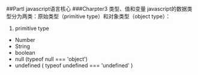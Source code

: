 ##PartI javascript语言核心
###Charpter3 类型、值和变量
javascript的数据类型分为两类：原始类型（primitive type）和对象类型（object type）：　

1.  primitive type
  * Number
  * String
  * boolean
  * null      (typeof null === 'object')
  * undefined ( typeof undefined === 'undefined' )
